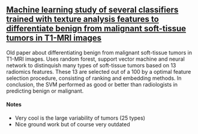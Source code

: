 ## [Machine learning study of several classifiers trained with texture analysis features to differentiate benign from malignant soft-tissue tumors in T1-MRI images](https://onlinelibrary.wiley.com/doi/full/10.1002/jmri.22095)

Old paper about differentiating benign from malignant soft-tissue tumors in T1-MRI images. Uses random forest, support vector machine and neural network to distinquish many types of soft-tissue tumors based on 13 radiomics features. These 13 are selected out of a 100 by a optimal feature selection procedure, consisting of ranking and embedding methods. In conclusion, the SVM performed as good or better than radiologists in predicting benign or malignant.

#### Notes

- Very cool is the large variability of tumors (25 types)
- Nice ground work but of course very outdated